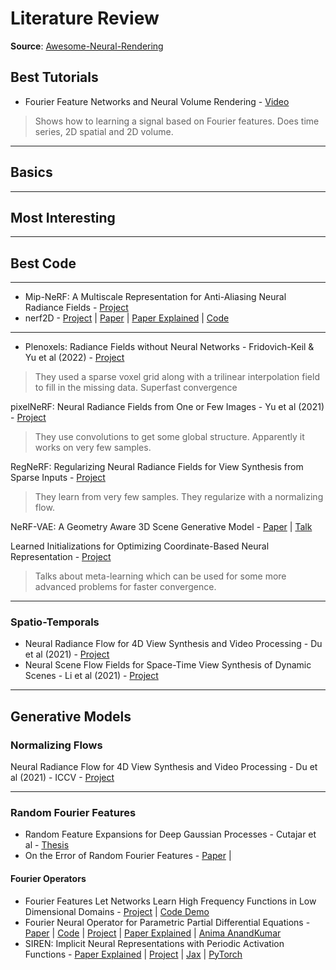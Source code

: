 # Literature Review

**Source**: [Awesome-Neural-Rendering](https://github.com/weihaox/awesome-neural-rendering)


## Best Tutorials

* Fourier Feature Networks and Neural Volume Rendering - [Video](https://www.youtube.com/watch?v=Al6NTbgka1o)

> Shows how to learning a signal based on Fourier features. Does time series, 2D spatial and 2D volume.


---
## Basics



---
## Most Interesting



---
## Best Code



---


* Mip-NeRF: A Multiscale Representation for Anti-Aliasing Neural Radiance Fields - [Project](https://jonbarron.info/mipnerf/)
* nerf2D - [Project](https://www.matthewtancik.com/nerf) | [Paper](https://arxiv.org/abs/2003.08934) | [Paper Explained](https://www.youtube.com/watch?v=CRlN-cYFxTk) | [Code](https://github.com/ankurhanda/nerf2D)


---

* Plenoxels: Radiance Fields without Neural Networks - Fridovich-Keil & Yu et al (2022) - [Project](https://alexyu.net/plenoxels/) 
> They used a sparse voxel grid along with a trilinear interpolation field to fill in the missing data. Superfast convergence

pixelNeRF: Neural Radiance Fields from One or Few Images - Yu et al (2021) - [Project](https://alexyu.net/pixelnerf/)

> They use convolutions to get some global structure. Apparently it works on very few samples.

RegNeRF: Regularizing Neural Radiance Fields for View Synthesis from Sparse Inputs - [Project](https://m-niemeyer.github.io/regnerf/index.html)

> They learn from very few samples. They regularize with a normalizing flow.

NeRF-VAE: A Geometry Aware 3D Scene Generative Model - [Paper](https://arxiv.org/abs/2104.00587) | [Talk](https://papertalk.org/papertalks/32326)

Learned Initializations for Optimizing Coordinate-Based Neural Representation - [Project]()

> Talks about meta-learning which can be used for some more advanced problems for faster convergence.

---
### Spatio-Temporals

* Neural Radiance Flow for 4D View Synthesis and Video Processing - Du et al (2021) - [Project](https://yilundu.github.io/nerflow/)
* Neural Scene Flow Fields for Space-Time View Synthesis of Dynamic Scenes - Li et al (2021) - [Project](https://www.cs.cornell.edu/~zl548/NSFF/)

---
## Generative Models

### Normalizing Flows

Neural Radiance Flow for 4D View Synthesis and Video Processing - Du et al (2021) - ICCV - [Project](https://yilundu.github.io/nerflow/)


---
### Random Fourier Features

* Random Feature Expansions for Deep Gaussian Processes - Cutajar et al - [Thesis](https://www.google.com/search?q=Kurt+Cutajar+thesis&oq=Kurt+Cutajar+thesis&aqs=chrome..69i57j33i160.2459j0j4&sourceid=chrome&ie=UTF-8)
* On the Error of Random Fourier Features - [Paper](https://arxiv.org/abs/1506.02785) | 


#### Fourier Operators

* Fourier Features Let Networks Learn High Frequency Functions in Low Dimensional Domains - [Project](https://bmild.github.io/fourfeat/) | [Code Demo](https://github.com/GlassyWing/fourier-feature-networks)
* Fourier Neural Operator for Parametric Partial Differential Equations - [Paper](https://arxiv.org/abs/2010.08895) | [Code](https://github.com/zongyi-li/fourier_neural_operator) | [Project](https://zongyi-li.github.io/neural-operator/) | [Paper Explained](https://www.youtube.com/watch?v=IaS72aHrJKE) | [Anima AnandKumar](https://www.youtube.com/watch?v=Bd4KvlmGbY4)
* SIREN: Implicit Neural Representations with Periodic Activation Functions - [Paper Explained](https://www.youtube.com/watch?v=Q5g3p9Zwjrk) | [Project](https://www.vincentsitzmann.com/siren/) | [Jax](https://github.com/KeunwooPark/siren-jax) | [PyTorch](https://github.com/lucidrains/siren-pytorch)

